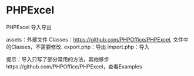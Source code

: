 # PHPExcel
PHPExcel 导入导出

assets：外部文件
Classes：https://github.com/PHPOffice/PHPExcel,
文件中的Classes，不需要修改.
export.php：导出
import.php：导入

提示：导入只写了部分常用的方法，其他移步https://github.com/PHPOffice/PHPExcel，查看Examples
